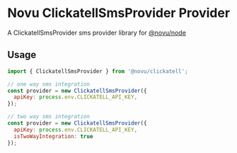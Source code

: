 # Novu ClickatellSmsProvider Provider

A ClickatellSmsProvider sms provider library for [@novu/node](https://github.com/khulnasoft/teleflow)

## Usage

```javascript
import { ClickatellSmsProvider } from '@novu/clickatell';

// one way sms integration
const provider = new ClickatellSmsProvider({
  apiKey: process.env.CLICKATELL_API_KEY,
});

// two way sms integration
const provider = new ClickatellSmsProvider({
  apiKey: process.env.CLICKATELL_API_KEY,
  isTwoWayIntegration: true
});
```
